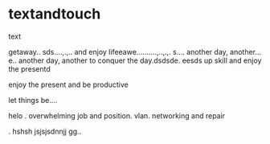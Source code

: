 # textandtouch
text

getaway..
sds....,.,..
and enjoy lifeeawe..........,..,.,.
s....
another day, another...
e..
another day, another to conquer the day.dsdsde.
eesds
up skill and enjoy the presentd

enjoy the present and be productive 

let things be....

helo
. overwhelming job and position. vlan. networking and repair

.
hshsh
jsjsjsdnnjj
gg..
